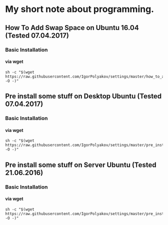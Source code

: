# My short note about programming.


## How To Add Swap Space on Ubuntu 16.04 (Tested 07.04.2017)
### Basic Installation
#### via wget
```shell
sh -c "$(wget https://raw.githubusercontent.com/IgorPolyakov/settings/master/how_to_add_swap_space_on_ubuntu.sh -O -)"
```

## Pre install some stuff on Desktop Ubuntu (Tested 07.04.2017)
### Basic Installation
#### via wget
```shell
sh -c "$(wget https://raw.githubusercontent.com/IgorPolyakov/settings/master/pre_install_desktop.sh -O -)"
```
## Pre install some stuff on Server Ubuntu (Tested 21.06.2016)
### Basic Installation
#### via wget
```shell
sh -c "$(wget https://raw.githubusercontent.com/IgorPolyakov/settings/master/pre_install_server.sh -O -)"
```
